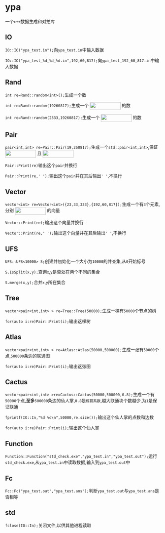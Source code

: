 # ypa
一个`c++`数据生成和对拍库

## IO

`IO::IO("ypa_test.in");`向`ypa_test.in`中输入数据

`IO::IO("ypa_test_%d_%d_%d.in",192,60,817);`向`ypa_test_192_60_817.in`中输入数据
## Rand
`int re=Rand::random<int>();`生成一个数

`int re=Rand::random(19260817);`生成一个 <img src="http://00ffcc.cf/images/MommyTalk159282195765445.png" width = "100" height = "25" alt="" align=center /> 的数

`int re=Rand::random(2333,19260817);`生成一个 <img src="http://00ffcc.cf/images/MommyTalk159282199645326.png" width = "100" height = "25" alt="" align=center /> 的数
## Pair
`pair<int,int> re=Pair::Pair(19,260817);`生成一个`std::pair<int,int>`,保证 <img src="http://00ffcc.cf/images/MommyTalk159282201943832.png" width = "100" height = "25" alt="" align=center /> 且 <img src="http://00ffcc.cf/images/MommyTalk159282203824389.png" width = "100" height = "25" alt="" align=center />

`Pair::Print(re)`输出这个`pair`并换行

`Pair::Print(re,' ');`输出这个`pair`并在其后输出`' '`,不换行
## Vector 
`vector<int> re=Vector<int>({23,33,333},{192,60,817});`生成一个有`3`个元素,分别 <img src="http://00ffcc.cf/images/MommyTalk159282206336941.png" width = "100" height = "25" alt="" align=center /> 的向量

`Vector::Print(re);`输出这个向量并换行

`Vector::Print(re,' ');`输出这个向量并在其后输出`' '`,不换行
## UFS
`UFS::UFS<10000> S;`创建并初始化一个大小为`10000`的并查集,从`0`开始标号

`S.IsSplit(x,y);`查询`x`,`y`是否处在两个不同的集合

`S.merge(x,y);`合并`x`,`y`所在集合
## Tree
`vector<pair<int,int> > re=Tree::Tree(50000);`生成一棵有`50000`个节点的树

`for(auto i:re)Pair::Print(i);`输出这棵树

## Atlas
`vector<pair<int,int> > re=Atlas::Atlas(50000,500000);`生成一张有`50000`个点,`500000`条边的联通图

`for(auto i:re)Pair::Print(i);`输出这张图
## Cactus
`vector<pair<int,int> >re=Cactus::Cactus(50000,500000,0.8);`生成一个有`50000`个点,**至多**`500000`条边的仙人掌,`0.8`是`炼铜系数`,越大联通块个数越少,为`1`是保证联通

`fprintf(IO::In,"%d %d\n",50000,re.size());`输出这个仙人掌的点数和边数

`for(auto i:re)Pair::Print(i);`输出这个仙人掌
## Function
`Function::Function("std_check.exe","ypa_test.in","ypa_test.out");`运行`std_check.exe`,从`ypa_test.in`中读取数据,输入到`ypa_test.out`中

## Fc
`Fc::Fc("ypa_test.out","ypa_test.ans");`判断`ypa_test.out`与`ypa_test.ans`是否相等

## std
`fclose(IO::In);`关闭文件,以供其他进程读取

